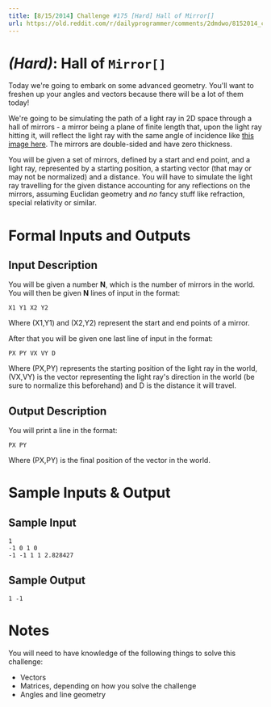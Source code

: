 ```yaml
---
title: [8/15/2014] Challenge #175 [Hard] Hall of Mirror[]
url: https://old.reddit.com/r/dailyprogrammer/comments/2dmdwo/8152014_challenge_175_hard_hall_of_mirror/
---
```


# [](#HardIcon) _(Hard)_: Hall of `Mirror[]`

Today we're going to embark on some advanced geometry. You'll want to freshen up your angles and vectors because there will be a lot of them today!

We're going to be simulating the path of a light ray in 2D space through a hall of mirrors - a mirror being a plane of finite length that, upon the light ray hitting it, will reflect the light ray with the same angle of incidence like [this image here](http://i.imgur.com/NcJrpRT.png). The mirrors are double-sided and have zero thickness.

You will be given a set of mirrors, defined by a start and end point, and a light ray, represented by a starting position, a starting vector (that may or may not be normalized) and a distance. You will have to simulate the light ray travelling for the given distance accounting for any reflections on the mirrors, assuming Euclidan geometry and *no* fancy stuff like refraction, special relativity or similar.

# Formal Inputs and Outputs

## Input Description

You will be given a number **N**, which is the number of mirrors in the world. You will then be given **N** lines of input in the format:

    X1 Y1 X2 Y2

Where (X1,Y1) and (X2,Y2) represent the start and end points of a mirror.

After that you will be given one last line of input in the format:

    PX PY VX VY D

Where (PX,PY) represents the starting position of the light ray in the world, (VX,VY) is the vector representing the light ray's direction in the world (be sure to normalize this beforehand) and D is the distance it will travel.

## Output Description

You will print a line in the format:

    PX PY

Where (PX,PY) is the final position of the vector in the world.

# Sample Inputs & Output

## Sample Input

    1
    -1 0 1 0
    -1 -1 1 1 2.828427

## Sample Output

    1 -1

# Notes

You will need to have knowledge of the following things to solve this challenge:

* Vectors
* Matrices, depending on how you solve the challenge
* Angles and line geometry